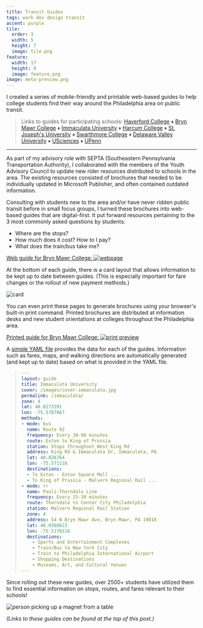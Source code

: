 ```yaml
---
title: Transit Guides
tags: work dev design transit
accent: purple
tile:
  order: 3
  width: 5
  height: 7
  image: tile.png
feature:
  width: 17
  height: 9
  image: feature.png
image: meta-preview.png
---
```


<p class="lead">
  I created a series of mobile-friendly and printable web-based guides to help college students find their way around the Philadelphia area on public transit.
</p>

> Links to guides for participating schools: <a href="https://septayac.com/haverford" target="_blank">Haverford College</a> ♦ <a href="https://septayac.com/brynmawr" target="_blank">Bryn Mawr College</a> ♦ <a href="https://septayac.com/immaculata" target="_blank">Immaculata University</a> ♦ <a href="https://septayac.com/harcum" target="_blank">Harcum College</a> ♦ <a href="https://septayac.com/sju" target="_blank">St. Joseph's University</a> ♦ <a href="https://septayac.com/swarthmore/" target="_blank">Swarthmore College</a> ♦ <a href="https://septayac.com/delval" target="_blank">Delaware Valley University</a> ♦ <a href="https://septayac.com/usciences/" target="_blank">USciences</a> ♦ <a href="https://septayac.com/upenn" target="_blank">UPenn</a>

---

As part of my advisory role with SEPTA (Southeastern Pennsylvania Transportation Authority), I collaborated with the members of the Youth Advisory Council to update new rider resources distributed to schools in the area. The existing resources consisted of brochures that needed to be individually updated in Microsoft Publisher, and often contained outdated information.

Consulting with students new to the area and/or have never ridden public transit before in small focus groups, I turned these brochures into web-based guides that are digital-first. It put forward resources pertaining to the 3 most commonly asked questions by students:

- Where are the stops?
- How much does it cost? How to I pay?
- What does the train/bus take me?

[Web guide for Bryn Mawr College: ![webpage](https://cdn.glitch.com/2d246102-8341-4166-a220-b39d607c9218%2Ftransit-guides-header.png?1555779821247)](https://pixelyunicorn.github.io/septa-guides/brynmawr/)

At the bottom of each guide, there is a card layout that allows information to be kept up to date between guides. (This is especially important for fare changes or the rollout of new payment methods.)

![card](https://cdn.glitch.com/2d246102-8341-4166-a220-b39d607c9218%2Ftransit-guides-card.png?1555789809691)

You can even print these pages to generate brochures using your browser's built-in print command. Printed brochures are distributed at information desks and new student orientations at colleges throughout the Philadelphia area.

[Printed guide for Bryn Mawr College: ![print preview](https://cdn.glitch.com/2d246102-8341-4166-a220-b39d607c9218%2Ftransit-guides-print-preview.png?1555779821247)](https://pixelyunicorn.github.io/septa-guides/pdf/septa-yac-bryn-mawr-college.pdf)

A [simple YAML file](https://github.com/pixelyunicorn/septa-guides/blob/master/pages/immaculata.md) provides the data for each of the guides. Information such as fares, maps, and walking directions are automatically generated (and kept up to date) based on what is provided in the YAML file. 

<blockquote markdown="block">
  
```yaml
---
layout: guide
title: Immaculata University
cover: /images/cover-immaculata.jpg
permalink: /immaculata/
zone: 4
lat: 40.0273391
lon: -75.5707867
methods:
- mode: bus
  name: Route 92
  frequency: Every 30-90 minutes
  route: Exton to King of Prussia
  station: Stops throughout West King Rd
  address: King Rd & Immaculata Dr, Immaculata, PA
  lat: 40.026764
  lon: -75.571116
  destinations:
  - To Exton - Exton Square Mall ...
  - To King of Prussia - Malvern Regional Rail ...
- mode: rr
  name: Paoli-Thorndale Line
  frequency: Every 15-30 minutes
  route: Thorndale to Center City Philadelphia
  station: Malvern Regional Rail Station
  zone: 4
  address: 54 N Bryn Mawr Ave, Bryn Mawr, PA 19010
  lat: 40.0366623
  lon: -75.5176516
  destinations:
    - Sports and Entertainment Complexes
    - Train/Bus to New York City
    - Train to Philadelphia International Airport
    - Shopping Destinations
    - Museums, Art, and Cultural Venues
---
```

</blockquote>

Since rolling out these new guides, over 2500+ students have utilized them to find essential information on stops, routes, and fares relevant to their schools!

![person picking up a magnet from a table](https://cdn.glitch.com/2d246102-8341-4166-a220-b39d607c9218%2Ftransit-guides-table.jpg?1555790350650)

_(Links to these guides can be found at the top of this post.)_